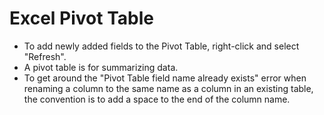 # Excel Pivot Table

- To add newly added fields to the Pivot Table, right-click and select "Refresh".
- A pivot table is for summarizing data.
- To get around the "Pivot Table field name already exists" error when renaming a column to the same name as a column in an existing table, the convention is to add a space to the end of the column name.
